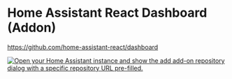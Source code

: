 # Home Assistant React Dashboard (Addon)

<https://github.com/home-assistant-react/dashboard>

[![Open your Home Assistant instance and show the add add-on repository dialog with a specific repository URL pre-filled.](https://my.home-assistant.io/badges/supervisor_add_addon_repository.svg)](https://my.home-assistant.io/redirect/supervisor_add_addon_repository/?repository_url=https%3A%2F%2Fgithub.com%2Fhome-assistant-react%2Fdashboard-addon)
